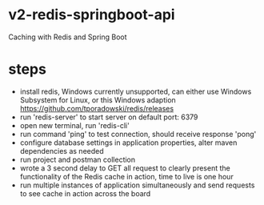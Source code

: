 # v2-redis-springboot-api
Caching with Redis and Spring Boot

# steps
- install redis, Windows currently unsupported, can either use Windows Subsystem for Linux, or this Windows adaption https://github.com/tporadowski/redis/releases
- run 'redis-server' to start server on default port: 6379
- open new terminal, run 'redis-cli'
- run command 'ping' to test connection, should receive response 'pong'
- configure database settings in application properties, alter maven dependencies as needed
- run project and postman collection
- wrote a 3 second delay to GET all request to clearly present the functionality of the Redis cache in action, time to live is one hour
- run multiple instances of application simultaneously and send requests to see cache in action across the board

